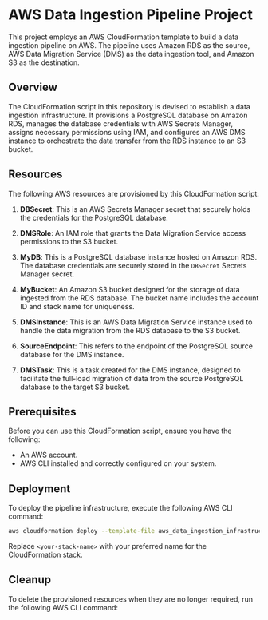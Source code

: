 # AWS Data Ingestion Pipeline Project

This project employs an AWS CloudFormation template to build a data ingestion pipeline on AWS. The pipeline uses Amazon RDS as the source, AWS Data Migration Service (DMS) as the data ingestion tool, and Amazon S3 as the destination.

## Overview
The CloudFormation script in this repository is devised to establish a data ingestion infrastructure. It provisions a PostgreSQL database on Amazon RDS, manages the database credentials with AWS Secrets Manager, assigns necessary permissions using IAM, and configures an AWS DMS instance to orchestrate the data transfer from the RDS instance to an S3 bucket.

## Resources
The following AWS resources are provisioned by this CloudFormation script:

1. **DBSecret**: This is an AWS Secrets Manager secret that securely holds the credentials for the PostgreSQL database. 

2. **DMSRole**: An IAM role that grants the Data Migration Service access permissions to the S3 bucket.

3. **MyDB**: This is a PostgreSQL database instance hosted on Amazon RDS. The database credentials are securely stored in the `DBSecret` Secrets Manager secret.

4. **MyBucket**: An Amazon S3 bucket designed for the storage of data ingested from the RDS database. The bucket name includes the account ID and stack name for uniqueness.

5. **DMSInstance**: This is an AWS Data Migration Service instance used to handle the data migration from the RDS database to the S3 bucket.

6. **SourceEndpoint**: This refers to the endpoint of the PostgreSQL source database for the DMS instance.

7. **DMSTask**: This is a task created for the DMS instance, designed to facilitate the full-load migration of data from the source PostgreSQL database to the target S3 bucket.

## Prerequisites
Before you can use this CloudFormation script, ensure you have the following:

- An AWS account.
- AWS CLI installed and correctly configured on your system.

## Deployment

To deploy the pipeline infrastructure, execute the following AWS CLI command:

```bash
aws cloudformation deploy --template-file aws_data_ingestion_infrastructure.yml --stack-name rds-dms-s3
```

Replace `<your-stack-name>` with your preferred name for the CloudFormation stack.

## Cleanup

To delete the provisioned resources when they are no longer required, run the following AWS CLI command:

